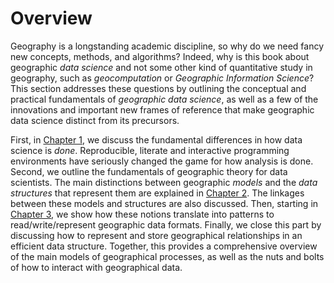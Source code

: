 # Overview

Geography is a longstanding academic discipline, so why do we need fancy new concepts, methods, and algorithms? Indeed, why is this book about geographic *data science* and not some other kind of quantitative study in geography, such as *geocomputation* or *Geographic Information Science*? This section addresses these questions by outlining the conceptual and practical fundamentals of *geographic data science*, as well as a few of the innovations and important new frames of reference that make geographic data science distinct from its precursors.

First, in [Chapter 1](../../notebooks/01_geospatial_computational_environment), we discuss the fundamental differences in how data science is *done*. Reproducible, literate and interactive programming environments have seriously changed the game for how analysis is done. Second, we outline the fundamentals of geographic theory for data scientists. The main distinctions between geographic *models* and the *data structures* that represent them are explained in [Chapter 2](../../notebooks/02_geo_thinking). The linkages between these models and structures are also discussed. Then, starting in [Chapter 3](../../notebooks/03_spatial_data), we show how these notions translate into patterns to read/write/represent geographic data formats. Finally, we close this part by discussing how to represent and store geographical relationships in an efficient data structure. Together, this provides a comprehensive overview of the main models of geographical processes, as well as the nuts and bolts of how to interact with geographical data. 

